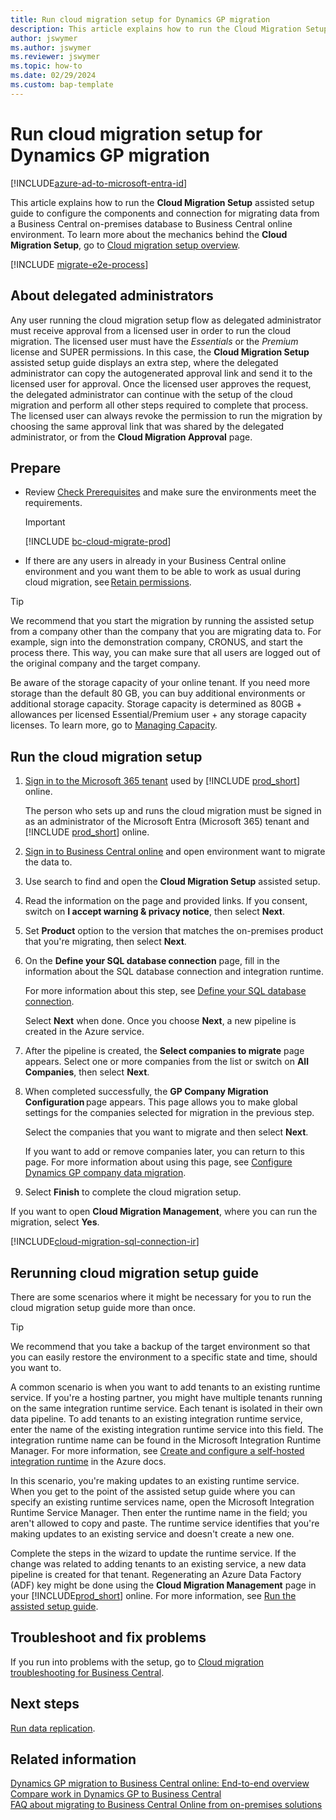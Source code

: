 ```yaml
---
title: Run cloud migration setup for Dynamics GP migration
description: This article explains how to run the Cloud Migration Setup assisted setup guide to configure the components and connection for migrating data from a Dynamics GP on-premises database to Business Central online environment.
author: jswymer
ms.author: jswymer
ms.reviewer: jswymer
ms.topic: how-to 
ms.date: 02/29/2024
ms.custom: bap-template
---
```

# Run cloud migration setup for Dynamics GP migration

[!INCLUDE[azure-ad-to-microsoft-entra-id](~/../shared-content/shared/azure-ad-to-microsoft-entra-id.md)]

This article explains how to run the **Cloud Migration Setup** assisted setup guide to configure the components and connection for migrating data from a Business Central on-premises database to Business Central online environment. To learn more about the mechanics behind the **Cloud Migration Setup**, go to [Cloud migration setup overview](migration-setup-overview.md).

[!INCLUDE [migrate-e2e-process](../developer/includes/migrate-e2e-process-gp.md)]

## About delegated administrators

Any user running the cloud migration setup flow as delegated administrator must receive approval from a licensed user in order to run the cloud migration. The licensed user must have the *Essentials* or the *Premium* license and SUPER permissions. In this case, the **Cloud Migration Setup** assisted setup guide displays an extra step, where the delegated administrator can copy the autogenerated approval link and send it to the licensed user for approval. Once the licensed user approves the request, the delegated administrator can continue with the setup of the cloud migration and perform all other steps required to complete that process. The licensed user can always revoke the permission to run the migration by choosing the same approval link that was shared by the delegated administrator, or from the **Cloud Migration Approval** page.  

## Prepare

- Review [Check Prerequisites](cloud-migration-prerequisites-gp.md) and make sure the environments meet the requirements.

   > [!IMPORTANT]
   > [!INCLUDE [bc-cloud-migrate-prod](../includes/bc-cloud-migrate-prod.md)]

- If there are any users in already in your Business Central online environment and you want them to be able to work as usual during cloud migration, see [Retain permissions](migration-retain-permissions.md). 

> [!TIP]
> We recommend that you start the migration by running the assisted setup from a company other than the company that you are migrating data to. For example, sign into the demonstration company, CRONUS, and start the process there. This way, you can make sure that all users are logged out of the original company and the target company.
>
> Be aware of the storage capacity of your online tenant. If you need more storage than the default 80 GB, you can buy additional environments or additional storage capacity. Storage capacity is determined as 80GB + allowances per licensed Essential/Premium user + any storage capacity licenses. To learn more, go to [Managing Capacity](../administration/tenant-admin-center-capacity.md).

## Run the cloud migration setup

1. [Sign in to the Microsoft 365 tenant](https://admin.microsoft.com) used by [!INCLUDE [prod_short](../includes/prod_short.md)] online.

   The person who sets up and runs the cloud migration must be signed in as an administrator of the Microsoft Entra (Microsoft 365) tenant and [!INCLUDE [prod_short](../includes/prod_short.md)] online.
1. [Sign in to Business Central online](https://businesscentral.dynamics.com) and open environment want to migrate the data to.
1. Use search to find and open the **Cloud Migration Setup** assisted setup.
1. Read the information on the page and provided links. If you consent, switch on **I accept warning & privacy notice**, then select **Next**.
1. Set **Product** option to the version that matches the on-premises product that you're migrating, then select **Next**.
1. On the **Define your SQL database connection** page, fill in the information about the SQL database connection and integration runtime.

   For more information about this step, see [Define your SQL database connection](#define-sql-database-connection-and-integration-runtime).

   Select **Next** when done. Once you choose **Next**, a new pipeline is created in the Azure service.

1. After the pipeline is created, the **Select companies to migrate** page appears. Select one or more companies from the list or switch on **All Companies**, then select **Next**.

1. When completed successfully, the **GP Company Migration Configuration** page appears. This page allows you to make global settings for the companies selected for migration in the previous step.

   Select the companies that you want to migrate and then select **Next**.

   If you want to add or remove companies later, you can return to this page. For more information about using this page, see [Configure Dynamics GP company data migration](migrate-gp-configure-companies.md).

1. Select **Finish** to complete the cloud migration setup.

  If you want to open **Cloud Migration Management**, where you can run the migration, select **Yes**.

<a name="sql"></a>

[!INCLUDE[cloud-migration-sql-connection-ir](../developer/includes/cloud-migration-sql-connection-ir.md)]

## Rerunning cloud migration setup guide

There are some scenarios where it might be necessary for you to run the cloud migration setup guide more than once.  

> [!TIP]
> We recommend that you take a backup of the target environment so that you can easily restore the environment to a specific state and time, should you want to.

A common scenario is when you want to add tenants to an existing runtime service. If you're a hosting partner, you might have multiple tenants running on the same integration runtime service. Each tenant is isolated in their own data pipeline. To add tenants to an existing integration runtime service, enter the name of the existing integration runtime service into this field. The integration runtime name can be found in the Microsoft Integration Runtime Manager. For more information, see [Create and configure a self-hosted integration runtime](/azure/data-factory/create-self-hosted-integration-runtime) in the Azure docs.

In this scenario, you're making updates to an existing runtime service. When you get to the point of the assisted setup guide where you can specify an existing runtime services name, open the Microsoft Integration Runtime Service Manager. Then enter the runtime name in the field; you aren't allowed to copy and paste. The runtime service identifies that you're making updates to an existing service and doesn't create a new one.  

Complete the steps in the wizard to update the runtime service. If the change was related to adding tenants to an existing service, a new data pipeline is created for that tenant. Regenerating an Azure Data Factory (ADF) key might be done using the **Cloud Migration Management** page in your [!INCLUDE[prod_short](../developer/includes/prod_short.md)] online. For more information, see [Run the assisted setup guide](migration-setup.md#rerunning-cloud-migration-setup-guide).  

## Troubleshoot and fix problems

If you run into problems with the setup, go to [Cloud migration troubleshooting for Business Central](/troubleshoot/dynamics-365/business-central/welcome-business-central).

## Next steps

[Run data replication](migration-data-replication.md).

## Related information

[Dynamics GP migration to Business Central online: End-to-end overview](migrate-gp-overview.md)  
[Compare work in Dynamics GP to Business Central](migrate-dynamics-gp-videos.md)  
[FAQ about migrating to Business Central Online from on-premises solutions](faq-migrate-data.md)